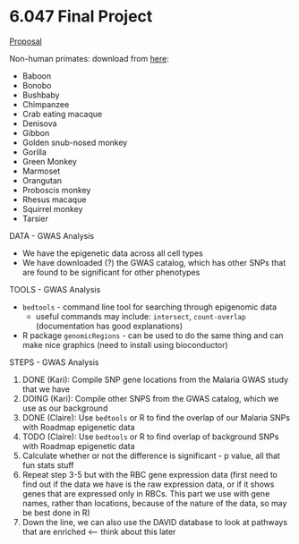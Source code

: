 # 6.047 Final Project

[Proposal](https://docs.google.com/document/d/1F0Ke9Pjggio1-GSsk4dtYaaRajI1zjJQ_VCiW0mkeaQ/edit#)


Non-human primates: download from [here][usc]:
- Baboon
- Bonobo
- Bushbaby
- Chimpanzee
- Crab eating macaque
- Denisova
- Gibbon
- Golden snub-nosed monkey
- Gorilla
- Green Monkey
- Marmoset
- Orangutan
- Proboscis monkey
- Rhesus macaque
- Squirrel monkey
- Tarsier

DATA - GWAS Analysis
-  We have the epigenetic data across all cell types
-  We have downloaded (?) the GWAS catalog, which has other SNPs that are found to be significant for other phenotypes

TOOLS - GWAS Analysis
-  `bedtools` - command line tool for searching through epigenomic data
    - useful commands may include: `intersect`, `count-overlap` (documentation has good explanations)
-  R package `genomicRegions` - can be used to do the same thing and can make nice graphics (need to install using bioconductor)

STEPS - GWAS Analysis
1.  DONE (Kari): Compile SNP gene locations from the Malaria GWAS study that we have
1.  DOING (Kari): Compile other SNPS from the GWAS catalog, which we use as our background
1.  DONE (Claire): Use `bedtools` or R to find the overlap of our Malaria SNPs with Roadmap epigenetic data
1.  TODO (Claire): Use `bedtools` or R to find overlap of background SNPs with Roadmap epigenetic data
1.  Calculate whether or not the difference is significant - p value, all that fun stats stuff
1.  Repeat step 3-5 but with the RBC gene expression data (first need to find out if the data we have is the raw expression data, or if it shows genes that are expressed only in RBCs. This part we use with gene names, rather than locations, because of the nature of the data, so may be best done in R)
1.  Down the line, we can also use the DAVID database to look at pathways that are enriched <-- think about this later

[usc]: http://hgdownload.cse.ucsc.edu/goldenPath/panPan2/bigZips/


